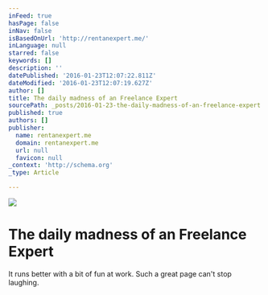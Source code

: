```yaml
---
inFeed: true
hasPage: false
inNav: false
isBasedOnUrl: 'http://rentanexpert.me/'
inLanguage: null
starred: false
keywords: []
description: ''
datePublished: '2016-01-23T12:07:22.811Z'
dateModified: '2016-01-23T12:07:19.627Z'
author: []
title: The daily madness of an Freelance Expert
sourcePath: _posts/2016-01-23-the-daily-madness-of-an-freelance-expert.md
published: true
authors: []
publisher:
  name: rentanexpert.me
  domain: rentanexpert.me
  url: null
  favicon: null
_context: 'http://schema.org'
_type: Article

---
```

![](https://s3-us-west-2.amazonaws.com/the-grid-img/p/683a7117d456cd8a5623e2049ffdec3da735cb74.gif)

# The daily madness of an Freelance Expert

It runs better with a bit of fun at work. Such a great page can't stop laughing.
